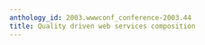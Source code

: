 ```yaml
---
anthology_id: 2003.wwwconf_conference-2003.44
title: Quality driven web services composition
---
```

